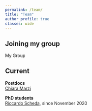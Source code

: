 ```yaml
---
permalink: /team/
title: "Team"
author_profile: true
classes: wide
---
```


## Joining my group

My Group
## Current

**Postdocs**   
[Chiara Marzi](https://www.unibo.it/sitoweb/chiara.marzi3/cv-en)        

**PhD students**   
[Riccardo Scheda](https://www.unibo.it/sitoweb/riccardo.scheda2/en), since November 2020

